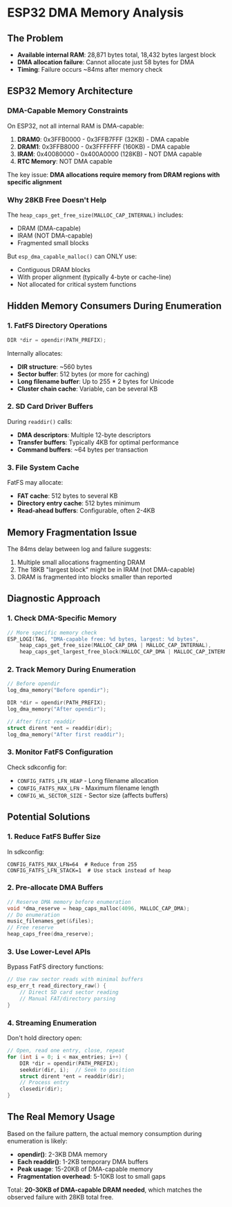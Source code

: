 # ESP32 DMA Memory Analysis

## The Problem
- **Available internal RAM**: 28,871 bytes total, 18,432 bytes largest block
- **DMA allocation failure**: Cannot allocate just 58 bytes for DMA
- **Timing**: Failure occurs ~84ms after memory check

## ESP32 Memory Architecture

### DMA-Capable Memory Constraints
On ESP32, not all internal RAM is DMA-capable:

1. **DRAM0**: 0x3FFB0000 - 0x3FFB7FFF (32KB) - DMA capable
2. **DRAM1**: 0x3FFB8000 - 0x3FFFFFFF (160KB) - DMA capable  
3. **IRAM**: 0x40080000 - 0x400A0000 (128KB) - NOT DMA capable
4. **RTC Memory**: NOT DMA capable

The key issue: **DMA allocations require memory from DRAM regions with specific alignment**

### Why 28KB Free Doesn't Help

The `heap_caps_get_free_size(MALLOC_CAP_INTERNAL)` includes:
- DRAM (DMA-capable)
- IRAM (NOT DMA-capable)
- Fragmented small blocks

But `esp_dma_capable_malloc()` can ONLY use:
- Contiguous DRAM blocks
- With proper alignment (typically 4-byte or cache-line)
- Not allocated for critical system functions

## Hidden Memory Consumers During Enumeration

### 1. FatFS Directory Operations
```c
DIR *dir = opendir(PATH_PREFIX);
```
Internally allocates:
- **DIR structure**: ~560 bytes
- **Sector buffer**: 512 bytes (or more for caching)
- **Long filename buffer**: Up to 255 * 2 bytes for Unicode
- **Cluster chain cache**: Variable, can be several KB

### 2. SD Card Driver Buffers
During `readdir()` calls:
- **DMA descriptors**: Multiple 12-byte descriptors
- **Transfer buffers**: Typically 4KB for optimal performance
- **Command buffers**: ~64 bytes per transaction

### 3. File System Cache
FatFS may allocate:
- **FAT cache**: 512 bytes to several KB
- **Directory entry cache**: 512 bytes minimum
- **Read-ahead buffers**: Configurable, often 2-4KB

## Memory Fragmentation Issue

The 84ms delay between log and failure suggests:
1. Multiple small allocations fragmenting DRAM
2. The 18KB "largest block" might be in IRAM (not DMA-capable)
3. DRAM is fragmented into blocks smaller than reported

## Diagnostic Approach

### 1. Check DMA-Specific Memory
```c
// More specific memory check
ESP_LOGI(TAG, "DMA-capable free: %d bytes, largest: %d bytes",
    heap_caps_get_free_size(MALLOC_CAP_DMA | MALLOC_CAP_INTERNAL),
    heap_caps_get_largest_free_block(MALLOC_CAP_DMA | MALLOC_CAP_INTERNAL));
```

### 2. Track Memory During Enumeration
```c
// Before opendir
log_dma_memory("Before opendir");

DIR *dir = opendir(PATH_PREFIX);
log_dma_memory("After opendir");

// After first readdir
struct dirent *ent = readdir(dir);
log_dma_memory("After first readdir");
```

### 3. Monitor FatFS Configuration
Check sdkconfig for:
- `CONFIG_FATFS_LFN_HEAP` - Long filename allocation
- `CONFIG_FATFS_MAX_LFN` - Maximum filename length
- `CONFIG_WL_SECTOR_SIZE` - Sector size (affects buffers)

## Potential Solutions

### 1. Reduce FatFS Buffer Size
In sdkconfig:
```
CONFIG_FATFS_MAX_LFN=64  # Reduce from 255
CONFIG_FATFS_LFN_STACK=1  # Use stack instead of heap
```

### 2. Pre-allocate DMA Buffers
```c
// Reserve DMA memory before enumeration
void *dma_reserve = heap_caps_malloc(4096, MALLOC_CAP_DMA);
// Do enumeration
music_filenames_get(&files);
// Free reserve
heap_caps_free(dma_reserve);
```

### 3. Use Lower-Level APIs
Bypass FatFS directory functions:
```c
// Use raw sector reads with minimal buffers
esp_err_t read_directory_raw() {
    // Direct SD card sector reading
    // Manual FAT/directory parsing
}
```

### 4. Streaming Enumeration
Don't hold directory open:
```c
// Open, read one entry, close, repeat
for (int i = 0; i < max_entries; i++) {
    DIR *dir = opendir(PATH_PREFIX);
    seekdir(dir, i);  // Seek to position
    struct dirent *ent = readdir(dir);
    // Process entry
    closedir(dir);
}
```

## The Real Memory Usage

Based on the failure pattern, the actual memory consumption during enumeration is likely:
- **opendir()**: 2-3KB DMA memory
- **Each readdir()**: 1-2KB temporary DMA buffers
- **Peak usage**: 15-20KB of DMA-capable memory
- **Fragmentation overhead**: 5-10KB lost to small gaps

Total: **20-30KB of DMA-capable DRAM needed**, which matches the observed failure with 28KB total free.
